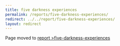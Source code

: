 ```yaml
---
title: five darkness experiences
permalink: /reports/five-darkness-experiences/
redirect: ../../report/five-darkness-experiences/
layout: redirect
---
```


Page moved to [report >five-darkness-experiences](/report/five-darkness-experiences)

